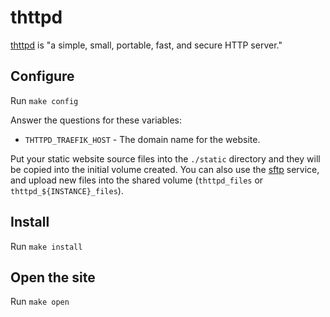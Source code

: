 # thttpd

[thttpd](https://www.acme.com/software/thttpd/) is "a simple, small, portable,
fast, and secure HTTP server."

## Configure

Run `make config`

Answer the questions for these variables:

 * `THTTPD_TRAEFIK_HOST` - The domain name for the website.

Put your static website source files into the `./static` directory and
they will be copied into the initial volume created. You can also use
the [sftp](../sftp) service, and upload new files into the shared
volume (`thttpd_files` or `thttpd_${INSTANCE}_files`).

## Install

Run `make install`

## Open the site

Run `make open`
